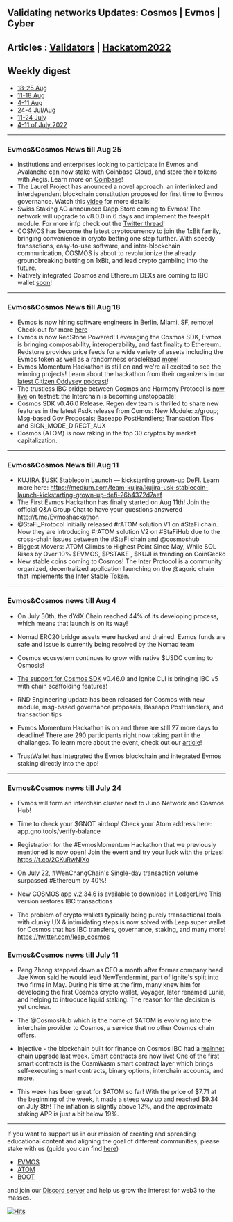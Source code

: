 ## Validating networks Updates: Cosmos | Evmos | Cyber

## Articles : [Validators](/blog/validators.html) | [Hackatom2022](/blog/hackatom2022.html)

## Weekly digest 
- [18-25 Aug](#evmos&cosmos-news-till-aug-25)
- [11-18 Aug](#evmos&cosmos-news-till-aug-18)
- [4-11 Aug](#evmos&cosmos-news-till-aug-11)
- [24-4 Jul/Aug](#evmos&cosmos-news-till-aug-4)
- [11-24 July](#evmos&cosmos-news-till-july-24)
- [4-11 of July 2022](#evmos&cosmos-news-till-july-11)

------------------------------------------------------------------------------------------------------------------------------------------------------------------

### Evmos&Cosmos News till Aug 25

- Institutions and enterprises looking to participate in Evmos and Avalanche can now stake with Coinbase Cloud, and store their tokens with Aegis. Learn more on [Coinbase](https://www.coinbase.com/cloud/discover/solutions/aegis-trust-company)!
- The Laurel Project has anounced a novel approach: an interlinked and interdependent blockchain constitution proposed for first time to Evmos governance. Watch this [video](https://www.youtube.com/watch?v=7gsuWWvCse4) for more details!
- Swiss Staking AG announced Dapp Store coming to Evmos! The network will upgrade to v8.0.0 in 6 days and implement the feesplit module. For more infp check out the [Twitter thread](https://twitter.com/swiss_staking/status/1562141982104985601)!
- COSMOS has become the latest cryptocurrency to join the 1xBit family, bringing convenience in crypto betting one step further. With speedy transactions, easy-to-use software, and inter-blockchain communication, COSMOS is about to revolutionize the already groundbreaking betting on 1xBit, and lead crypto gambling into the future. 
- Natively integrated Cosmos and Ethereum DEXs are coming to IBC wallet [soon](https://twitter.com/CosmostationVD/status/1562284568857964544)!


------------------------------------------------------------------------------------------------------------------------------------------------------------------

### Evmos&Cosmos News till Aug 18

- Evmos is now hiring software engineers in Berlin, Miami, SF, remote! Check out for more [here](https://cryptocurrencyjobs.co/engineering/evmos-software-engineer-core-protocol/) 
- Evmos is now RedStone Powered! Leveraging the Cosmos SDK, Evmos is bringing composability, interoperability, and fast finality to Ethereum. Redstone provides price feeds for a wide variety of assets including the Evmos token as well as a randomness oracleRead [more](https://medium.com/@RedStone_Finance/redstonepowered-ep-2-evmos-1c031b8e1e32)! 
- Evmos Momentum Hackathon is still on and we're all excited to see the winning projects! Learn about the hackathon from their organizers in our [latest Citizen Oddysey podcast](https://www.youtube.com/watch?v=dGmWe2ONpo4&t=2074s)!
- The trustless IBC bridge between Cosmos and Harmony Protocol is [now live](https://twitter.com/cosmos/status/1559600027542048769) on testnet: the Interchain is becoming unstoppable!
- Cosmos SDK v0.46.0 Release. Regen dev team is thrilled to share new features in the latest #sdk release from Comos: New Module: x/group; Msg-based Gov Proposals; Baseapp PostHandlers; Transaction Tips and SIGN_MODE_DIRECT_AUX
- Cosmos (ATOM) is now raking in the top 30 cryptos by market capitalization. 

------------------------------------------------------------------------------------------------------------------------------------------------------------------

### Evmos&Cosmos News till Aug 11

- KUJIRA $USK Stablecoin Launch — kickstarting grown-up DeFI. Learn more here: https://medium.com/team-kujira/kujira-usk-stablecoin-launch-kickstarting-grown-up-defi-26b4372d7aef
- The First Evmos Hackathon has finally started on Aug 11th! Join the official Q&A Group Chat to have your questions answered http://t.me/Evmoshackathon
- @StaFi_Protocol initially released #rATOM solution V1 on #StaFi chain. Now they are introducing #rATOM solution V2 on #StaFiHub due to the cross-chain issues between the #StaFi chain and @cosmoshub
- Biggest Movers: ATOM Climbs to Highest Point Since May, While SOL Rises by Over 10% $EVMOS, $PSTAKE , $KUJI is trending on CoinGecko
-  New stable coins coming to Cosmos! The Inter Protocol is a community organized, decentralized application launching on the @agoric chain that implements the Inter Stable Token.


-----------------------------------------------------------------------------------------------------------------------------------------------------------------------

### Evmos&Cosmos news till Aug 4

- On July 30th, the dYdX Chain reached 44% of its developing process, which means that launch is on its way!

- Nomad ERC20 bridge assets were hacked and drained. Evmos funds are safe and issue is currently being resolved by the Nomad team

- Cosmos ecosystem continues to grow with native $USDC coming to Osmosis!

- [The support for Cosmos SDK](https://github.com/ignite/cli/issues/2673) v0.46.0 and Ignite CLI is bringing IBC v5 with chain scaffolding features!

- RND Engineering update has been released for Cosmos with new module, msg-based governance proposals, Baseapp PostHandlers, and transaction tips

- Evmos Momentum Hackathon is on and there are still 27 more days to deadline! There are 290 participants right now taking part in the challanges. To learn more about the event, check out our [article](https://github.com/citizen-cosmos/blog/blob/gh-pages/momentum.md)!

- TrustWallet has integrated the Evmos blockchain and integrated Evmos staking directly into the app!

------------------------------------------------------------------------------------------------------------------------------------------------------------------

### Evmos&Cosmos news till July 24

- Evmos will form an interchain cluster next to Juno Network and Cosmos Hub!

- Time to check your $GNOT airdrop! Check your Atom address here: app.gno.tools/verify-balance 

- Registration for the #EvmosMomentum Hackathon that we previously mentioned is now open! Join the event and try your luck with the prizes! https://t.co/2CKuRwNlXo 

- On July 22, #WenChangChain's Single-day transaction volume surpassed #Ethereum by 40%! 

- New COSMOS app v.2.34.6 is available to download in LedgerLive This version restores IBC transactions 

- The problem of crypto wallets typically being purely transactional tools with clunky UX & intimidating steps is now solved with Leap super wallet for Cosmos that has IBC transfers, governance, staking, and many more! https://twitter.com/leap_cosmos  


### Evmos&Cosmos news till July 11

- Peng Zhong stepped down as CEO a month after former company head Jae Kwon said he would lead NewTendermint, part of Ignite's split into two firms in May. During his time at the firm, many knew him for developing the first Cosmos crypto wallet, Voyager, later renamed Lunie, and helping to introduce liquid staking. The reason for the decision is yet unclear. 

- The @CosmosHub which is the home of $ATOM is evolving into the interchain provider to Cosmos, a service that no other Cosmos chain offers. 

- Injective - the blockchain built for finance on Cosmos IBC had a [mainnet chain upgrade](https://coinmarketcap.com/community/articles/30966) last week. Smart contracts are now live! One of the first smart contracts is the CosmWasm smart contract layer which brings self-executing smart contracts, binary options, interchain accounts, and more. 

- This week has been great for $ATOM so far! With the price of $7.71 at the beginning of the week, it made a steep way up and reached $9.34 on July 8th! The inflation is slightly above 12%, and the approximate staking APR is just a bit below 19%. 

------------------------------------------------------------------------------------------------------------------------------------------------------------------

If you want to support us in our mission of creating and spreading educational content and aligning the goal of different communities, please stake with us (guide you can find [here](https://www.citizencosmos.space/staking)) 
- [EVMOS](https://www.mintscan.io/evmos/validators/evmosvaloper1mtwvpdd57gpkyejd566s24afr9zm5ryq8gwpvj) 
- [ATOM](https://www.mintscan.io/cosmos/validators/cosmosvaloper1e859xaue4k2jzqw20cv6l7p3tmc378pc3k8g2u) 
- [BOOT](https://cyb.ai/network/bostrom/hero/bostromvaloper1f7nx65pmayfenpfwzwaamwas4ygmvalqj6dz5r)

and join our [Discord server](https://discord.gg/kJaG3EucCX) and help us grow the interest for web3 to the masses.

[![Hits](https://hits.seeyoufarm.com/api/count/incr/badge.svg?url=https%3A%2F%2Fcitizen-cosmos.github.io%2Fblog%2Fcosmosnews.html&count_bg=%2379C83D&title_bg=%23555555&icon=&icon_color=%23E7E7E7&title=hits&edge_flat=false)](https://hits.seeyoufarm.com) 

